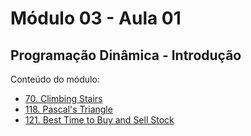 # Módulo 03 - Aula 01
## Programação Dinâmica - Introdução

Conteúdo do módulo:
- [70. Climbing Stairs](https://leetcode.com/problems/climbing-stairs/solutions/6267091/dp-la-ele-by-fernamn-5js8/)
- [118. Pascal's Triangle](https://leetcode.com/problems/pascals-triangle/solutions/6267491/the-own-pyramid-is-a-memo-by-fernamn-jzg3/)
- [121. Best Time to Buy and Sell Stock](https://leetcode.com/problems/climbing-stairs/solutions/6267091/dp-la-ele-by-fernamn-5js8/)